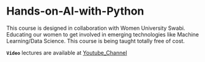 # Hands-on-AI-with-Python
This course is designed in collaboration with Women University Swabi. Educating our women to get involved in emerging technologies like Machine Learning/Data Science. This course is being taught totally free of cost.

**`Video`** lectures are available at [Youtube_Channel](https://www.youtube.com/playlist?list=PLc8fooq3ucaEKojs8cipC42DIY7xTyA0l) 
